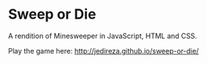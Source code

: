 Sweep or Die
============

A rendition of Minesweeper in JavaScript, HTML and CSS.

Play the game here: http://jedireza.github.io/sweep-or-die/